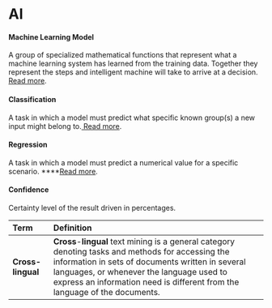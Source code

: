 # AI

#### Machine Learning Model

A group of specialized mathematical functions that represent what a machine learning system has learned from the training data. Together they represent the steps and intelligent machine will take to arrive at a decision. [Read more](https://docs.microsoft.com/azure/machine-learning/overview-what-is-azure-ml?WT.mc_id=aiml-11552-ayyonet#what-is-machine-learning).

#### Classification

 A task in which a model must predict what specific known group\(s\) a new input might belong to.[ Read more](https://docs.microsoft.com/azure/machine-learning/algorithm-module-reference/multiclass-boosted-decision-tree?WT.mc_id=aiml-11552-ayyonet).

#### Regression

 A task in which a model must predict a numerical value for a specific scenario. ****[Read more](https://docs.microsoft.com/azure/machine-learning/algorithm-module-reference/boosted-decision-tree-regression?WT.mc_id=aiml-11552-ayyonet).

#### Confidence

 Certainty level of the result driven in percentages.

| Term | Definition |
| :--- | :--- |
| **Cross-lingual** |  **Cross**-**lingual** text mining is a general category denoting tasks and methods for accessing the information in sets of documents written in several languages, or whenever the language used to express an information need is different from the language of the documents. |

